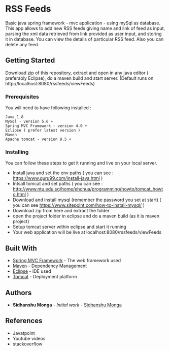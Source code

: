 # RSS Feeds

Basic java spring framework - mvc application - using mySql as database. This app allows to add new RSS feeds giving name and link of feed as input, parsing the xml data retrieved from link provided as user input, and storing it in database. You can view the details of particular RSS feed. Also you can delete any feed.

## Getting Started

Download zip of this repository, extract and open in any java editor ( preferably Eclipse), do a maven build and start server. (Default runs on http://localhost:8080/rssfeeds/viewFeeds)

### Prerequisites

You will need to have following installed :

```
Java 1.8
MySql - version 5.6 +
Spring MVC Framework - version 4.0 +
Eclipse ( prefer latest version )
Maven
Apache tomcat - version 8.5 +
```

### Installing

You can follow these steps to get it running and live on your local server.

- Install java and set the env paths ( you can see : https://www.guru99.com/install-java.html )
- Intsall tomcat and set paths ( you can see : http://www.ntu.edu.sg/home/ehchua/programming/howto/tomcat_howto.html )
- Download and install mysql (remember the password you set at start) ( you can see https://www.sitepoint.com/how-to-install-mysql/ )
- Download zip from here and extract the folder
- open the project folder in eclipse and do a maven build (as it is maven project)
- Setup tomcat server within eclipse and start it running
- Your web application will be live at localhost:8080/rssfeeds/viewFeeds


## Built With

* [Spring MVC Framework](https://docs.spring.io/spring-framework/docs/3.2.x/spring-framework-reference/html/mvc.html) - The web framework used
* [Maven](https://maven.apache.org/) - Dependency Management
* [Eclipse](https://www.eclipse.org/) - IDE used
* [Tomcat](http://tomcat.apache.org/) - Deployment platform


## Authors

* **Sidhanshu Monga** - *Initial work* - [Sidhanshu Monga](https://github.com/sidhanshu28)


## References

* Javatpoint
* Youtube videos
* stackoverflow
